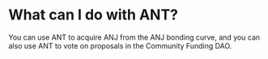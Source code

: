 # What can I do with ANT?

You can use ANT to acquire ANJ from the ANJ bonding curve, and you can also use ANT to vote on proposals in the Community Funding DAO.
